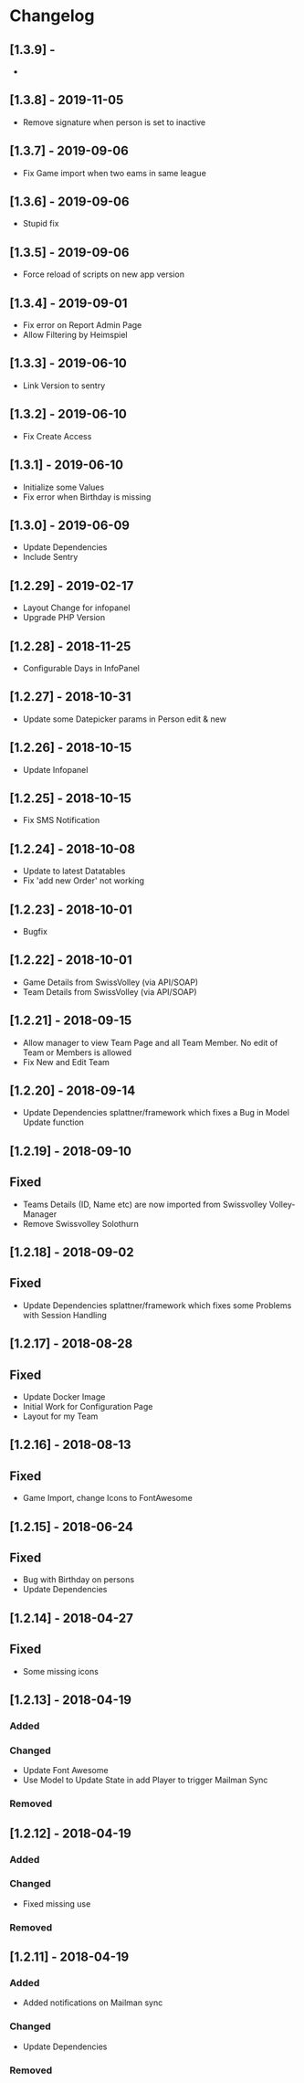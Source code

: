 # Changelog

## [1.3.9] - 
- 

## [1.3.8] - 2019-11-05
- Remove signature when person is set to inactive

## [1.3.7] - 2019-09-06
- Fix Game import when two eams in same league

## [1.3.6] - 2019-09-06
- Stupid fix

## [1.3.5] - 2019-09-06
- Force reload of scripts on new app version

## [1.3.4] - 2019-09-01
- Fix error on Report Admin Page
- Allow Filtering by Heimspiel

## [1.3.3] - 2019-06-10
- Link Version to sentry

## [1.3.2] - 2019-06-10
- Fix Create Access

## [1.3.1] - 2019-06-10
- Initialize some Values
- Fix error when Birthday is missing

## [1.3.0] - 2019-06-09
- Update Dependencies
- Include Sentry

## [1.2.29] - 2019-02-17
- Layout Change for infopanel
- Upgrade PHP Version

## [1.2.28] - 2018-11-25
- Configurable Days in InfoPanel

## [1.2.27] - 2018-10-31
- Update some Datepicker params in Person edit & new

## [1.2.26] - 2018-10-15
- Update Infopanel

## [1.2.25] - 2018-10-15
- Fix SMS Notification

## [1.2.24] - 2018-10-08
- Update to latest Datatables
- Fix 'add new Order' not working


## [1.2.23] - 2018-10-01
- Bugfix

## [1.2.22] - 2018-10-01
- Game Details from SwissVolley (via API/SOAP)
- Team Details from SwissVolley (via API/SOAP)

## [1.2.21] - 2018-09-15
- Allow manager to view Team Page and all Team Member. No edit of Team or Members is allowed
- Fix New and Edit Team

## [1.2.20] - 2018-09-14
- Update Dependencies splattner/framework which fixes a Bug in Model Update function

## [1.2.19] - 2018-09-10
## Fixed
- Teams Details (ID, Name etc) are now imported from Swissvolley Volley-Manager
- Remove Swissvolley Solothurn


## [1.2.18] - 2018-09-02
## Fixed
- Update Dependencies splattner/framework which fixes some Problems with Session Handling


## [1.2.17] - 2018-08-28
## Fixed
- Update Docker Image
- Initial Work for Configuration Page
- Layout for my Team

## [1.2.16] - 2018-08-13
## Fixed
- Game Import, change Icons to FontAwesome

## [1.2.15] - 2018-06-24
## Fixed
- Bug with Birthday on persons
- Update Dependencies

## [1.2.14] - 2018-04-27
## Fixed
- Some missing icons

## [1.2.13] - 2018-04-19
### Added

### Changed
- Update Font Awesome
- Use Model to Update State in add Player to trigger Mailman Sync

### Removed


## [1.2.12] - 2018-04-19
### Added

### Changed
- Fixed missing use

### Removed

## [1.2.11] - 2018-04-19
### Added
- Added notifications on Mailman sync

### Changed
- Update Dependencies

### Removed
